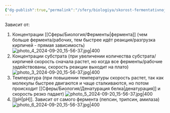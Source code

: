 ```yaml
---
{"dg-publish":true,"permalink":"/sfery/biologiya/skorost-fermentativnoj-reakczii/","tags":["Общаябиология"]}
---
```


Зависит от: 
1. Концентрации [[Сферы/Биология/Ферменты\|фермента]] (чем больше фермента/рабочих, тем быстрее идёт реакция/разгрузка кирпичей - прямая зависимость)
![photo_4_2024-09-20_15-56-37.jpg|400](/img/user/%D0%90%D1%80%D1%85%D0%B8%D0%B2/%D0%9A%D1%8D%D1%88/photo_4_2024-09-20_15-56-37.jpg)
2. Концентрации субстрата (при увеличении количества субстрата/кирпичей скорость сначала растет, но когда все ферменты/рабочие задействованы, скорость реакции выходит на плато)
![photo_3_2024-09-20_15-56-37.jpg|400](/img/user/%D0%90%D1%80%D1%85%D0%B8%D0%B2/%D0%9A%D1%8D%D1%88/photo_3_2024-09-20_15-56-37.jpg)
3. Температура (при повышении температуры скорость растет, так как молекулы быстрее двигаются и чаще сталкиваются, но потом происходит [[Сферы/Биология/Денатурация белка\|денатурация]] и скорость резко падает)
![photo_5_2024-09-20_15-56-37.jpg|400](/img/user/%D0%90%D1%80%D1%85%D0%B8%D0%B2/%D0%9A%D1%8D%D1%88/photo_5_2024-09-20_15-56-37.jpg)
4. [[pH\|pH]]. Зависит от самого фермента (пепсин, трипсин, амилаза)
![photo_6_2024-09-20_15-56-37.jpg|400](/img/user/%D0%90%D1%80%D1%85%D0%B8%D0%B2/%D0%9A%D1%8D%D1%88/photo_6_2024-09-20_15-56-37.jpg)